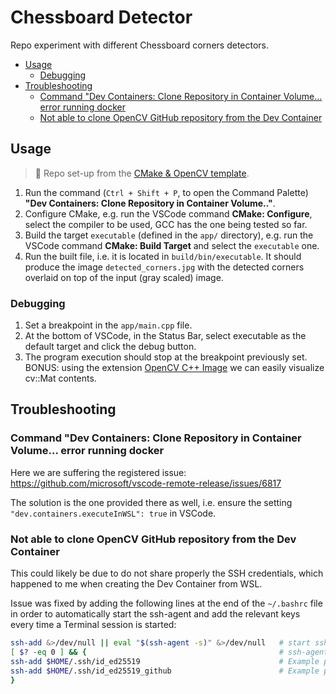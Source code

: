 # Chessboard Detector <!-- omit in toc -->

Repo experiment with different Chessboard corners detectors.

- [Usage](#usage)
  - [Debugging](#debugging)
- [Troubleshooting](#troubleshooting)
  - [Command "Dev Containers: Clone Repository in Container Volume... error running docker](#command-dev-containers-clone-repository-in-container-volume-error-running-docker)
  - [Not able to clone OpenCV GitHub repository from the Dev Container](#not-able-to-clone-opencv-github-repository-from-the-dev-container)

## Usage

> 📢 Repo set-up from the [CMake & OpenCV template](https://github.com/ManuNaEira/cmake_opencv).

1. Run the command (`Ctrl + Shift + P`, to open the Command Palette) **"Dev
   Containers: Clone Repository in Container Volume.."**.
2. Configure CMake, e.g. run the VSCode command **CMake: Configure**, select the
   compiler to be used, GCC has the one being tested so far.
3. Build the target `executable` (defined in the `app/` directory), e.g. run the
   VSCode command **CMake: Build Target** and select the `executable` one.
4. Run the built file, i.e. it is located in `build/bin/executable`. It should
   produce the image `detected_corners.jpg` with the detected corners overlaid
   on top of the input (gray scaled) image.

### Debugging

1. Set a breakpoint in the `app/main.cpp` file.
2. At the bottom of VSCode, in the Status Bar, select executable as the default
   target and click the debug button.
3. The program execution should stop at the breakpoint previously set. BONUS:
   using the extension [OpenCV C++
   Image](https://marketplace.visualstudio.com/items?itemName=SimpleToolsDev.opencv-image)
   we can easily visualize cv::Mat contents.

## Troubleshooting

### Command "Dev Containers: Clone Repository in Container Volume... error running docker

Here we are suffering the registered issue:
https://github.com/microsoft/vscode-remote-release/issues/6817

The solution is the one provided there as well, i.e. ensure the setting
`"dev.containers.executeInWSL": true` in VSCode.

### Not able to clone OpenCV GitHub repository from the Dev Container

This could likely be due to do not share properly the SSH credentials, which
happened to me when creating the Dev Container from WSL.

Issue was fixed by adding the following lines at the end of the `~/.bashrc` file
in order to automatically start the ssh-agent and add the relevant keys every
time a Terminal session is started: 

```bash
ssh-add &>/dev/null || eval "$(ssh-agent -s)" &>/dev/null   # start ssh-agent if not present
[ $? -eq 0 ] && {                                           # ssh-agent has started
ssh-add $HOME/.ssh/id_ed25519                               # Example private key 1
ssh-add $HOME/.ssh/id_ed25519_github                        # Example private key 2
}
```
